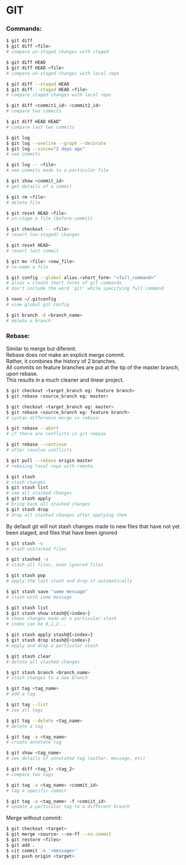 # GIT

### Commands:
```bash
$ git diff 
$ git diff <file>
# compare un-staged changes with staged

$ git diff HEAD
$ git diff HEAD <file>
# compare un-staged changes with local repo

$ git diff --staged HEAD
$ git diff --staged HEAD <file>
# compare staged changes with local repo

$ git diff <commit1_id> <commit2_id>
# compare two commits

$ git diff HEAD HEAD^
# compare last two commits

$ git log
$ git log --oneline --graph --decorate
$ git log --since="2 days ago"
# see commits

$ git log -- <file>
# see commits made to a particular file

$ git show <commit_id>
# get details of a commit

$ git rm <file>
# delete file

$ git reset HEAD <file>
# un-stage a file (before commit)

$ git checkout -- <file>
# revert (un-staged) changes

$ git reset HEAD~
# revert last commit

$ git mv <file> <new_file>
# re-name a file

$ git config --global alias.<short_form> "<full_command>"
# alias = create short forms of git commands
# don't include the word 'git' while specifying full command

$ nano ~/.gitconfig
# view global git config

$ git branch -d <branch_name>
# delete a branch
```

### Rebase:  
Similar to merge but diferent.  
Rebase does not make an explicit merge commit.  
Rather, it combines the history of 2 branches.  
All commits on feature branches are put at the tip of the master branch, upon rebase.  
This results in a much cleaner and linear project.   

```bash
$ git checkout <target_branch eg: feature branch>
$ git rebase <source_branch eg: master>

$ git checkout <target_branch eg: master>
$ git rebase <source_branch eg: feature branch>
# syntax difference merge vs rebase:

$ git rebase --abort
# if there are conflicts in git rebase

$ git rebase --continue
# after resolve conflicts

$ git pull --rebase origin master
# rebasing local repo with remote

$ git stash 
# stash changes
$ git stash list 
# see all stashed changes
$ git stash apply 
# bring back all stashed changes
$ git stash drop
# drop all stashed changes after applying them
```

By default git will not stash changes made to new files that have not yet been staged, and files that have been ignored
```bash
$ git stash -u
# stash untracked files

$ git stashed -a
# stash all files, even ignored files

$ git stash pop
# apply the last stash and drop it automatically

$ git stash save "some message"
# stash with some message

$ git stash list
$ git stash show stash@{<index>}
# shows changes made at a particular stash
# index can be 0,1,2...

$ git stash apply stash@{<index>}
$ git stash drop stash@{<index>}
# apply and drop a particular stash

$ git stash clear
# delete all stashed changes

$ git stash branch <branch_name>
# stash changes to a new branch

$ git tag <tag_name>
# add a tag

$ git tag --list
# see all tags

$ git tag --delete <tag_name>
# delete a tag

$ git tag -a <tag_name>
# create annotate tag

$ git show <tag_name>
# see details of annotated tag (author, message, etc) 

$ git diff <tag_1> <tag_2>
# compare two tags

$ git tag -a <tag_name> <commit_id>
# tag a specific commit

$ git tag -a <tag_name> -f <comiit_id>
# update a particular tag to a different branch
```

Merge without commit:
```bash
$ git checkout <target>
$ git merge <source> --no-ff --no-commit
$ git restore <files>
$ git add .
$ cit commit -m '<message>'
$ git push origin <target>
```